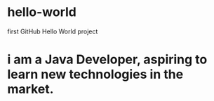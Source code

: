 # hello-world
first GitHub Hello World project
# i am a Java Developer, aspiring to learn new technologies in the market.
